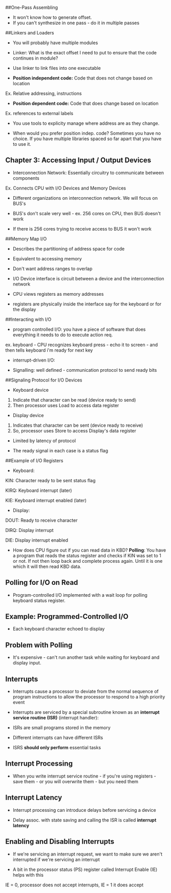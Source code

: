 ##One-Pass Assembling

- It won't know how to generate offset.
- If you can't synthesize in one pass - do it in multiple passes


##Linkers and Loaders

- You will probably have multiple modules

- Linker: What is the exact offset I need to put to ensure that the code continues in module?

- Use linker to link files into one executable

- **Position independent code:** Code that does not change based on location

Ex. Relative addressing, instructions

- **Position dependent code:** Code that does change based on location

Ex. references to external labels

- You use tools to explicity manage where address are as they change.

- When would you prefer position indep. code? Sometimes you have no choice. If you have multiple
libraries spaced so far apart that you have to use it.

## Chapter 3: Accessing Input / Output Devices

- Interconnection Network: Essentially circuitry to communicate between components

Ex. Connects CPU with I/O Devices and Memory Devices

- Different organizations on interconnection network. We will focus on BUS's

- BUS's don't scale very well - ex. 256 cores on CPU, then BUS doesn't work

- If there is 256 cores trying to receive access to BUS it won't work

##Memory Map I/O

- Describes the partitioning of address space for code

- Equivalent to accessing memory

- Don't want address ranges to overlap

- I/O Device interface is circuit between a device and the interconnection network

- CPU views registers as memory addresses

- registers are physically inside the interface say for the keyboard or for the display

##Interacting with I/O

- program controlled I/O: you have a piece of software that does everything it needs to do to execute action req.

ex. keyboard - CPU recognizes keyboard press - echo it to screen - and then tells keyboard i'm ready for next key

- interrupt-driven I/O:

- Signalling: well defined - communication protocol to send ready bits

##Signaling Protocol for I/O Devices

- Keyboard device

1. Indicate that character can be read (device ready to send)
2. Then processor uses Load to access data register

- Display device

1. Indicates that character can be sent (device ready to receive)
2. So, processor uses Store to access Display's data register

- Limited by latency of protocol

- The ready signal in each case is a status flag

##Example of I/O Registers

- Keyboard:

KIN: Character ready to be sent status flag

KIRQ: Keyboard interrupt (later)

KIE: Keyboard interrupt enabled (later)

- Display:

DOUT: Ready to receive character

DIRQ: Display interrupt

DIE: Display interrupt enabled

- How does CPU figure out if you can read data in KBD? **Polling**: You have a program that reads the status register
and checks if KIN was set to 1 or not. If not then loop back and complete process again. Until it is one which it will
then read KBD data. 

## Polling for I/O on Read

- Program-controlled I/O implemented with a wait loop for polling keyboard status register.

## Example: Programmed-Controlled I/O

- Each keyboard character echoed to display


## Problem with Polling

- It's expensive - can't run another task while waiting for keyboard and display input. 

## Interrupts

- Interrupts cause a processor to deviate from the normal sequence of program instructions to allow the processor to respond to a high priority event

- Interrupts are serviced by a special subroutine known as an **interrupt service routine (ISR)** (interrupt handler):

- ISRs are small programs stored in the memory

- Different interrupts can have different ISRs

- ISRS **should only perform** essential tasks


## Interrupt Processing

- When you write interrupt service routine - if you're using registers - save them - or you will overwrite them - but you need them

## Interrupt Latency

- Interrupt processing can introduce delays before servicing a device

- Delay assoc. with state saving and calling the ISR is called **interrupt latency**

## Enabling and Disabling Interrupts

- If we're servicing an interrupt request, we want to make sure we aren't interrupted if we're servicing an interrupt

- A bit in the processor status (PS) register called Interrupt Enable (IE) helps with this

IE = 0, processor does not accept interrupts, IE = 1 it does accept


